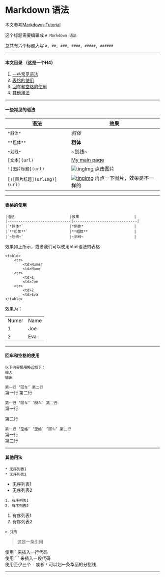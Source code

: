 # Markdown 语法

本文参考[Markdown-Tutorial](https://github.com/luong-komorebi/Markdown-Tutorial)

这个标题需要编辑成 `# Markdown 语法`

总共有六个标题大写 `#, ##, ###, ####, #####, ######` 

----------------------------------------------------------------------------------------------------------------
#### 本文目录 （这是一个H4）
1. [一些常见语法](#somecommonsytax)
2. [表格的使用](#useoftable)
3. [回车和空格的使用](#useofenterandspace)
4. [其他用法](#someotheruses)

<div id = 'somecommonsytax'/>

-----------------------------------------------------------------------------------------------------------------
#### 一些常见的语法
|语法                         |效果                         |
|-----------------------------|-----------------------------|
|`*斜体*`                     |*斜体*                       |
|`**粗体**`                   |**粗体**                     |
|`~划线~`                     |~划线~                       |
|`[文本](url)`                |[My main page](https://github.com/Tenphun0503)|
|`![图片标题](url)`           |![tingImg](https://github.com/Tenphun0503/ToolsNotes/blob/main/Markdown/tinyImg.png) 点击图片|
|`[![图片标题](urlImg)](url)` |[![tingImg](https://github.com/Tenphun0503/ToolsNotes/blob/main/Markdown/tinyImg.png)](https://github.com/Tenphun0503) 再点一下图片，效果是不一样的|

<div id = 'useoftable'/>

-----------------------------------------------------------------------------------------------------------------

#### 表格的使用
```
|语法                         |效果                         |
|-----------------------------|-----------------------------|
|`*斜体*`                     |*斜体*                       |
|`**粗体**`                   |**粗体**                     |
|`~划线~`                     |~划线~                       |
```
效果如上所示，或者我们可以使用html语法的表格
```
<table>
    <tr>
        <td>Numer
        <td>Name
    <tr>
        <td>1
        <td>Joe
    <tr>
        <td>2
        <td>Eva
</table>
```
效果为：
<table>
    <tr>
        <td>Numer
        <td>Name
    <tr>
        <td>1
        <td>Joe
    <tr>
        <td>2
        <td>Eva
</table>

<div id = 'useofenterandspace'/>

-----------------------------------------------------------------------------------------------------------------   
#### 回车和空格的使用
```
以下内容使用格式如下：
输入
输出
```

`第一行 ‘回车’ 第二行`  
第一行
第二行

`第一行 ‘回车’ ‘回车’ 第二行`  
第一行

第二行

`第一行 ‘空格’ ‘空格’ ‘回车’ 第二行`  
第一行  
第二行

<div id = 'someotheruses'/>

------------------------------------------------------------------------------------------------------------------
#### 其他用法
```
* 无序列表1
* 无序列表2
```  
* 无序列表1
* 无序列表2

```
1. 有序列表1
2. 有序列表2
```  
1. 有序列表1
2. 有序列表2

`> 引用`
> 这是一条引用

使用 \` 来插入一行代码  
使用 \`\`\` 来插入一段代码  
使用至少三个 `-` 或者 `*` 可以划一条华丽的分割线  

--------------------------------------------------------------------------------------------------------------------      
